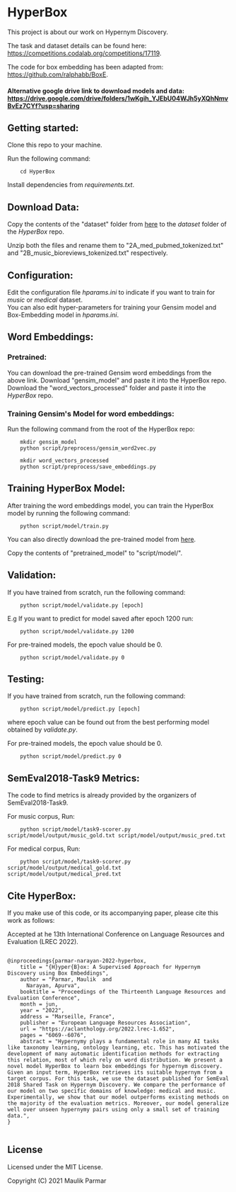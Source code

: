 # HyperBox
This project is about our work on Hypernym Discovery. 

The task and dataset details can be found here: https://competitions.codalab.org/competitions/17119.

The code for box embedding has been adapted from: https://github.com/ralphabb/BoxE. 

#### Alternative google drive link to download models and data: https://drive.google.com/drive/folders/1wKgih_YJEbU04WJh5yXQhNmvBvEz7CYf?usp=sharing

## Getting started:

Clone this repo to your machine.

Run the following command:

        cd HyperBox
        
Install dependencies from *requirements.txt*.        

## Download Data:
Copy the contents of the "dataset" folder from [here](https://ubcca-my.sharepoint.com/:f:/r/personal/maulik20_student_ubc_ca/Documents/Paper/HyperBox?csf=1&web=1&e=YiqWhZ) to the *dataset* folder of the *HyperBox* repo.

Unzip both the files and rename them to "2A_med_pubmed_tokenized.txt" and "2B_music_bioreviews_tokenized.txt" respectively.

## Configuration:

Edit the configuration file *hparams.ini* to indicate if you want to train for *music* or *medical* dataset.  
You can also edit hyper-parameters for training your Gensim model and Box-Embedding model in *hparams.ini*.

## Word Embeddings:

### Pretrained:

You can download the pre-trained Gensim word embeddings from the above link. Download "gensim_model" and paste it into the HyperBox repo. Download the "word_vectors_processed" folder and paste it into the *HyperBox* repo.

### Training Gensim's Model for word embeddings:

Run the following command from the root of the HyperBox repo:

        mkdir gensim_model
        python script/preprocess/gensim_word2vec.py
        
        mkdir word_vectors_processed
        python script/preprocess/save_embeddings.py
        

## Training HyperBox Model:

After training the word embeddings model, you can train the HyperBox model by running the following command:

        python script/model/train.py
        
You can also directly download the pre-trained model from [here](https://ubcca-my.sharepoint.com/:f:/r/personal/maulik20_student_ubc_ca/Documents/Paper/HyperBox?csf=1&web=1&e=YiqWhZ).

Copy the contents of "pretrained_model" to "script/model/".

## Validation:

If you have trained from scratch, run the following command:

        python script/model/validate.py [epoch]
        
E.g If you want to predict for model saved after epoch 1200 run:

        python script/model/validate.py 1200  
        
For pre-trained models, the epoch value should be 0. 

        python script/model/validate.py 0
        
## Testing:

If you have trained from scratch, run the following command:

        python script/model/predict.py [epoch]
        
where epoch value can be found out from the best performing model obtained by *validate.py*.        
        
For pre-trained models, the epoch value should be 0.

        python script/model/predict.py 0


## SemEval2018-Task9 Metrics:

The code to find metrics is already provided by the organizers of SemEval2018-Task9.

For music corpus, Run:

        python script/model/task9-scorer.py script/model/output/music_gold.txt script/model/output/music_pred.txt

For medical corpus, Run:

        python script/model/task9-scorer.py script/model/output/medical_gold.txt script/model/output/medical_pred.txt

        
##  Cite HyperBox:

If you make use of this code, or its accompanying paper, please cite this work as follows:

Accepted at he 13th International Conference on Language Resources and Evaluation (LREC 2022).

```

@inproceedings{parmar-narayan-2022-hyperbox,
    title = "{H}yper{B}ox: A Supervised Approach for Hypernym Discovery using Box Embeddings",
    author = "Parmar, Maulik  and
      Narayan, Apurva",
    booktitle = "Proceedings of the Thirteenth Language Resources and Evaluation Conference",
    month = jun,
    year = "2022",
    address = "Marseille, France",
    publisher = "European Language Resources Association",
    url = "https://aclanthology.org/2022.lrec-1.652",
    pages = "6069--6076",
    abstract = "Hypernymy plays a fundamental role in many AI tasks like taxonomy learning, ontology learning, etc. This has motivated the development of many automatic identification methods for extracting this relation, most of which rely on word distribution. We present a novel model HyperBox to learn box embeddings for hypernym discovery. Given an input term, HyperBox retrieves its suitable hypernym from a target corpus. For this task, we use the dataset published for SemEval 2018 Shared Task on Hypernym Discovery. We compare the performance of our model on two specific domains of knowledge: medical and music. Experimentally, we show that our model outperforms existing methods on the majority of the evaluation metrics. Moreover, our model generalize well over unseen hypernymy pairs using only a small set of training data.",
}


```

## License

Licensed under the MIT License.

Copyright (C) 2021  Maulik Parmar
